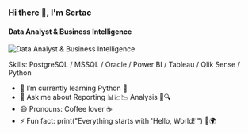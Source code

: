 ### Hi there 👋, I'm Sertac
#### Data Analyst & Business Intelligence
![Data Analyst & Business Intelligence](https://camo.githubusercontent.com/e9ec85bcb962a472e58d519f6ba67e98fae2a2e9e91ed4b52d4632a5e25dd809/68747470733a2f2f6d656469612e74656e6f722e636f6d2f6a6862713376596f38393841414141432f6e6f2e676966)


Skills: PostgreSQL / MSSQL / Oracle / Power BI / Tableau / Qlik Sense / Python

- 🌱 I’m currently learning Python 🐍 
- 💬 Ask me about Reporting 📊📈📉 Analysis 📝🔍 
- 😄 Pronouns: Coffee lover ☕ 
- ⚡ Fun fact: print("Everything starts with 'Hello, World!'") 👋🌍 




